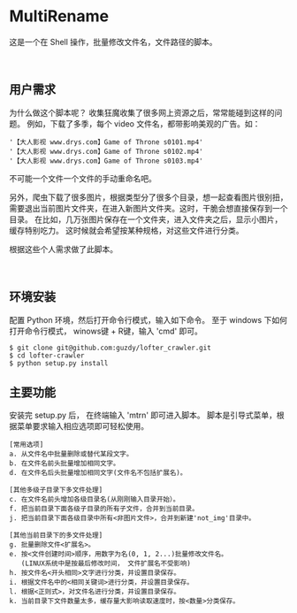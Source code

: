 MultiRename
============

这是一个在 Shell 操作，批量修改文件名，文件路径的脚本。

<br />

用户需求
-------
为什么做这个脚本呢？
收集狂魔收集了很多网上资源之后，常常能碰到这样的问题。
例如，下载了多季，每个 video 文件名，都带影响美观的广告。如：
```file_list
'【大人影视 www.drys.com】Game of Throne s0101.mp4'
'【大人影视 www.drys.com】Game of Throne s0102.mp4'
'【大人影视 www.drys.com】Game of Throne s0103.mp4'
```
不可能一个文件一个文件的手动重命名吧。

另外，爬虫下载了很多图片，根据类型分了很多个目录，想一起查看图片很别扭，
需要退出当前图片文件夹，在进入新图片文件夹。这时，干脆会想直接保存到一个目录。
在比如，几万张图片保存在一个文件夹，进入文件夹之后，显示小图片，缓存特别吃力。
这时候就会希望按某种规格，对这些文件进行分类。

根据这些个人需求做了此脚本。

<br />

环境安装
-------

配置 Python 环境，然后打开命令行模式，输入如下命令。
至于 windows 下如何打开命令行模式， winows键 + R键，输入 'cmd' 即可。

```shell
$ git clone git@github.com:guzdy/lofter_crawler.git
$ cd lofter-crawler
$ python setup.py install
```


主要功能
-------

安装完 setup.py 后， 在终端输入 'mtrn' 即可进入脚本。
脚本是引导式菜单，根据菜单要求输入相应选项即可轻松使用。


```shell
[常用选项] 
a. 从文件名中批量删除或替代某段文字。
b. 在文件名前头批量增加相同文字。
d. 在文件名后头批量增加相同文字(文件名不包括扩展名)。

[其他多级子目录下多文件处理]
c. 在文件名前头增加各级目录名(从刚刚输入目录开始）。
f. 把当前目录下面各级子目录的所有子文件，合并到当前目录。
j. 把当前目录下面各级目录中所有<非图片文件>，合并到新建'not_img'目录中。

[其他当前目录下的多文件处理] 
g. 批量删除文件<扩展名>。
e. 按<文件创建时间>顺序，用数字为名(0, 1, 2...)批量修改文件名。
   (LINUX系统中是按最后修改时间， 文件扩展名不受影响)
h. 按文件名<开头相同>文字进行分类，并设置目录保存。
i. 根据文件名中的<相同关键词>进行分类，并设置目录保存。
l. 根据<正则式>，对文件名进行分类，并设置目录保存。
k. 当前目录下文件数量太多，缓存量大影响读取速度时，按<数量>分类保存。
```

